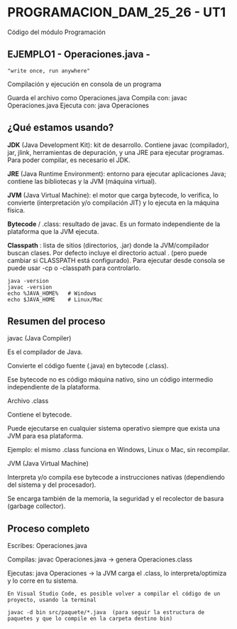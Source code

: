 # PROGRAMACION\_DAM\_25\_26 - UT1

Código del módulo Programación

## EJEMPLO1 - Operaciones.java - 
```
"write once, run anywhere"
``` 


Compilación y ejecución en consola de un programa

Guarda el archivo como Operaciones.java
Compila con: javac Operaciones.java
Ejecuta con:  java Operaciones



## ¿Qué estamos usando? 
**JDK** (Java Development Kit): kit de desarrollo. Contiene javac (compilador), jar, jlink, herramientas de depuración, y una JRE para ejecutar programas. Para poder compilar, es necesario el JDK.

**JRE** (Java Runtime Environment): entorno para ejecutar aplicaciones Java; contiene las bibliotecas y la JVM (máquina virtual).

**JVM** (Java Virtual Machine): el motor que carga bytecode, lo verifica, lo convierte (interpretación y/o compilación JIT) y lo ejecuta en la máquina física.

**Bytecode** / .class: resultado de javac. Es un formato independiente de la plataforma que la JVM ejecuta.

**Classpath** : lista de sitios (directorios, .jar) donde la JVM/compilador buscan clases. Por defecto incluye el directorio actual . (pero puede cambiar si CLASSPATH está configurado).
  Para ejecutar desde consola se puede usar -cp o -classpath para controlarlo.
```
java -version
javac -version
echo %JAVA_HOME%   # Windows
echo $JAVA_HOME    # Linux/Mac
```


## Resumen del proceso
javac (Java Compiler)

Es el compilador de Java.

Convierte el código fuente (.java) en bytecode (.class).

Ese bytecode no es código máquina nativo, sino un código intermedio independiente de la plataforma.

Archivo .class

Contiene el bytecode.

Puede ejecutarse en cualquier sistema operativo siempre que exista una JVM para esa plataforma.

Ejemplo: el mismo .class funciona en Windows, Linux o Mac, sin recompilar.

JVM (Java Virtual Machine)

Interpreta y/o compila ese bytecode a instrucciones nativas (dependiendo del sistema y del procesador).

Se encarga también de la memoria, la seguridad y el recolector de basura (garbage collector).

## Proceso completo

Escribes: Operaciones.java

Compilas: javac Operaciones.java → genera Operaciones.class

Ejecutas: java Operaciones → la JVM carga el .class, lo interpreta/optimiza y lo corre en tu sistema.


```
En Visual Studio Code, es posible volver a compilar el código de un proyecto, usando la terminal

javac -d bin src/paquete/*.java  (para seguir la estructura de paquetes y que lo compile en la carpeta destino bin)

